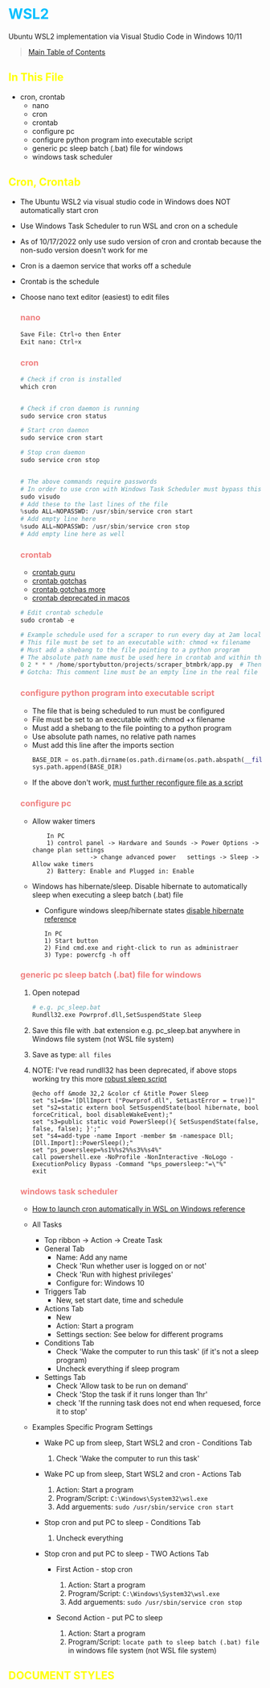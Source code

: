 # WSL2

Ubuntu WSL2 implementation via Visual Studio Code in Windows 10/11

> [Main Table of Contents](../README.md)

## In This File

- cron, crontab
  - nano
  - cron
  - crontab
  - configure pc
  - configure python program into executable script
  - generic pc sleep batch (.bat) file for windows
  - windows task scheduler

## Cron, Crontab

- The Ubuntu WSL2 via visual studio code in Windows does NOT automatically start cron
- Use Windows Task Scheduler to run WSL and cron on a schedule
- As of 10/17/2022 only use sudo version of cron and crontab because the non-sudo version doesn't work for me
- Cron is a daemon service that works off a schedule
- Crontab is the schedule
- Choose nano text editor (easiest) to edit files

  ### nano

  ```python
  Save File: Ctrl+o then Enter
  Exit nano: Ctrl+x
  ```

  ### cron

  ```python
  # Check if cron is installed
  which cron


  # Check if cron daemon is running
  sudo service cron status

  # Start cron daemon
  sudo service cron start

  # Stop cron daemon
  sudo service cron stop


  # The above commands require passwords
  # In order to use cron with Windows Task Scheduler must bypass this password by going into:
  sudo visudo
  # Add these to the last lines of the file
  %sudo ALL=NOPASSWD: /usr/sbin/service cron start
  # Add empty line here
  %sudo ALL=NOPASSWD: /usr/sbin/service cron stop
  # Add empty line here as well
  ```

  ### crontab

  - [crontab guru](https://crontab.guru/)
  - [crontab gotchas](https://serverfault.com/questions/449651/why-is-my-crontab-not-working-and-how-can-i-troubleshoot-it)
  - [crontab gotchas more](https://askubuntu.com/questions/23009/why-crontab-scripts-are-not-working)
  - [crontab deprecated in macos](https://alvinalexander.com/mac-os-x/mac-osx-startup-crontab-launchd-jobs/)

  ```python
  # Edit crontab schedule
  sudo crontab -e

  # Example schedule used for a scraper to run every day at 2am local time
  # This file must be set to an executable with: chmod +x filename
  # Must add a shebang to the file pointing to a python program
  # The absolute path name must be used here in crontab and within the program, no relative file paths.
  0 2 * * * /home/sportybutton/projects/scraper_btmbrk/app.py  # Then press enter for empty line
  # Gotcha: This comment line must be an empty line in the real file for cron to properly run
  ```

  ### configure python program into executable script

  - The file that is being scheduled to run must be configured
  - File must be set to an executable with: chmod +x filename
  - Must add a shebang to the file pointing to a python program
  - Use absolute path names, no relative path names
  - Must add this line after the imports section
    ```python
    BASE_DIR = os.path.dirname(os.path.dirname(os.path.abspath(__file__)))
    sys.path.append(BASE_DIR)
    ```
  - If the above don't work, [must further reconfigure file as a script](https://cronitor.io/cron-reference/python-cron-jobs)

  ### configure pc

  - Allow waker timers

        	In PC
        	1) control panel -> Hardware and Sounds -> Power Options -> change plan settings
        	            -> change advanced power   settings -> Sleep -> Allow wake timers
        	2) Battery: Enable and Plugged in: Enable

  - Windows has hibernate/sleep. Disable hibernate to automatically sleep when executing a sleep batch (.bat) file

    - Configure windows sleep/hibernate states [disable hibernate reference](https://www.groovypost.com/howto/schedule-wake-sleep-windows-automatically/)

          In PC
          1) Start button
          2) Find cmd.exe and right-click to run as administraer
          3) Type: powercfg -h off

  ### generic pc sleep batch (.bat) file for windows

  1.  Open notepad
      ```python
      # e.g. pc_sleep.bat
      Rundll32.exe Powrprof.dll,SetSuspendState Sleep
      ```
  2.  Save this file with .bat extension e.g. pc_sleep.bat anywhere in Windows file system (not WSL file system)
  3.  Save as type: `all files`
  4.  NOTE: I've read rundll32 has been deprecated, if above stops working try this more [robust sleep script](https://www.addictivetips.com/windows-tips/schedule-sleep-on-windows-10/)

      ```
      @echo off &mode 32,2 &color cf &title Power Sleep
      set "s1=$m='[DllImport ("Powrprof.dll", SetLastError = true)]"
      set "s2=static extern bool SetSuspendState(bool hibernate, bool forceCritical, bool disableWakeEvent);"
      set "s3=public static void PowerSleep(){ SetSuspendState(false, false, false); }';"
      set "s4=add-type -name Import -member $m -namespace Dll; [Dll.Import]::PowerSleep();"
      set "ps_powersleep=%s1%%s2%%s3%%s4%"
      call powershell.exe -NoProfile -NonInteractive -NoLogo -ExecutionPolicy Bypass -Command "%ps_powersleep:"=\"%"
      exit
      ```

  ### windows task scheduler

  - [How to launch cron automatically in WSL on Windows reference](https://www.howtogeek.com/746532/how-to-launch-cron-automatically-in-wsl-on-windows-10-and-11/)

  - All Tasks

    - Top ribbon -> Action -> Create Task
    - General Tab
      - Name: Add any name
      - Check 'Run whether user is logged on or not'
      - Check 'Run with highest privileges'
      - Configure for: Windows 10
    - Triggers Tab
      - New, set start date, time and schedule
    - Actions Tab
      - New
      - Action: Start a program
      - Settings section: See below for different programs
    - Conditions Tab
      - Check 'Wake the computer to run this task' (if it's not a sleep program)
      - Uncheck everything if sleep program
    - Settings Tab
      - Check 'Allow task to be run on demand'
      - Check 'Stop the task if it runs longer than 1hr'
      - check 'If the running task does not end when requesed, force it to stop'

  - Examples Specific Program Settings

    - Wake PC up from sleep, Start WSL2 and cron - Conditions Tab

      1.  Check 'Wake the computer to run this task'

    - Wake PC up from sleep, Start WSL2 and cron - Actions Tab

      1.  Action: Start a program
      2.  Program/Script: `C:\Windows\System32\wsl.exe`
      3.  Add arguements: `sudo /usr/sbin/service cron start`

    - Stop cron and put PC to sleep - Conditions Tab

      1.  Uncheck everything

    - Stop cron and put PC to sleep - TWO Actions Tab

      - First Action - stop cron

        1.  Action: Start a program
        2.  Program/Script: `C:\Windows\System32\wsl.exe`
        3.  Add arguements: `sudo /usr/sbin/service cron stop`

      - Second Action - put PC to sleep

        1.  Action: Start a program
        2.  Program/Script: `locate path to sleep batch (.bat) file` in windows file system (not WSL file system)

## DOCUMENT STYLES

<style>
h1 {
  color: DeepSkyBlue;
}
h2 {
color: yellow;
}
h3 {
  color: LightCoral;
}
</style>

